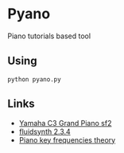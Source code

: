 # Pyano
 Piano tutorials based tool

## Using
 ```python pyano.py```

## Links 
* [Yamaha C3 Grand Piano sf2](https://musical-artifacts.com/artifacts/3700)
* [fluidsynth 2.3.4](https://github.com/FluidSynth/fluidsynth/releases/tag/v2.3.4)
* [Piano key frequencies theory](https://en.wikipedia.org/wiki/Piano_key_frequencies)